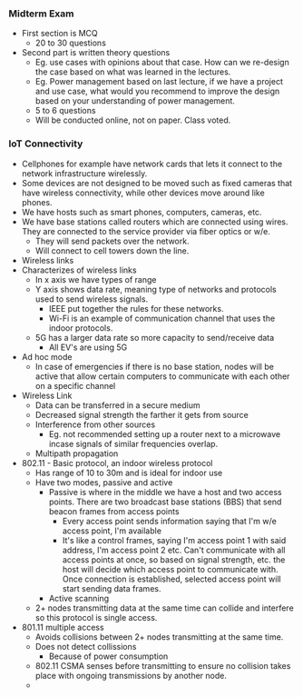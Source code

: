 
### Midterm Exam
- First section is MCQ
	- 20 to 30 questions
- Second part is written theory questions
	- Eg. use cases with opinions about that case. How can we re-design the case based on what was learned in the lectures.
	- Eg. Power management based on last lecture, if we have a project and use case, what would you recommend to improve the design based on your understanding of power management.
	- 5 to 6 questions
	- Will be conducted online, not on paper. Class voted.
### IoT Connectivity
- Cellphones for example have network cards that lets it connect to the network infrastructure wirelessly.
- Some devices are not designed to be moved such as fixed cameras that have wireless connectivity, while other devices move around like phones.
- We have hosts such as smart phones, computers, cameras, etc.
- We have base stations called routers which are connected using wires. They are connected to the service provider via fiber optics or w/e.
	- They will send packets over the network.
	- Will connect to cell towers down the line.
- Wireless links 
- Characterizes of wireless links
	- In x axis we have types of range
	- Y axis shows data rate, meaning type of networks and protocols used to send wireless signals.
		- IEEE put together the rules for these networks.
		- Wi-Fi is an example of communication channel that uses the indoor protocols.
	- 5G has a larger data rate so more capacity to send/receive data
		- All EV's are using 5G
- Ad hoc mode
	- In case of emergencies if there is no base station, nodes will be active that allow certain computers to communicate with each other on a specific channel
- Wireless Link
	- Data can be transferred in a secure medium
	- Decreased signal strength the farther it gets from source
	- Interference from other sources
		- Eg. not recommended setting up a router next to a microwave incase signals of similar frequencies overlap.
	- Multipath propagation
- 802.11 - Basic protocol, an indoor wireless protocol
	- Has range of 10 to 30m and is ideal for indoor use
	- Have two modes, passive and active
		- Passive is where in the middle we have a host and two access points. There are two broadcast base stations (BBS) that send beacon frames from access points
			- Every access point sends information saying that I'm w/e access point, I'm available
			- It's like a control frames, saying I'm access point 1 with said address, I'm access point 2 etc. Can't communicate with all access points at once, so based on signal strength, etc. the host will decide which access point to communicate with. Once connection is established, selected access point will start sending data frames.
		- Active scanning
	- 2+ nodes transmitting data at the same time can collide and interfere so this protocol is single access. 
- 801.11 multiple access
	- Avoids collisions between 2+ nodes transmitting at the same time.
	- Does not detect collissions
		- Because of power consumption
	- 802.11 CSMA senses before transmitting to ensure no collision takes place with ongoing transmissions by another node.
	- 